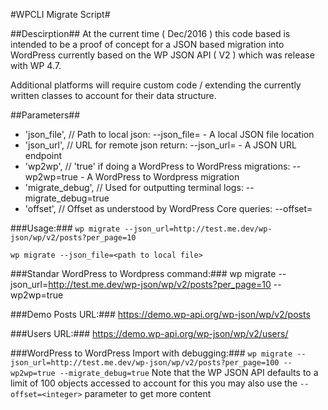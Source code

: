 #WPCLI Migrate Script#

##Descirption##
At the current time ( Dec/2016 ) this code based is intended to be a proof of concept for a JSON based migration into WordPress currently based on the WP JSON API ( V2 ) which was release with WP 4.7.

Additional platforms will require custom code / extending the currently written classes to account for their data structure.

##Parameters##
- 'json_file', // Path to local json: --json_file=<path to local file> - A local JSON file location
- 'json_url', // URL for remote json return: --json_url=<url which returns a json response> - A JSON URL endpoint
- 'wp2wp', // 'true' if doing a WordPress to WordPress migrations: --wp2wp=true - A WordPress to Wordpress migration
- 'migrate_debug', // Used for outputting terminal logs: --migrate_debug=true
- 'offset', // Offset as understood by WordPress Core queries: --offset=<integer>

###Usage:###
`wp migrate --json_url=http://test.me.dev/wp-json/wp/v2/posts?per_page=10`

`wp migrate --json_file=<path to local file>`

###Standar WordPress to Wordpress command:###
wp migrate --json_url=http://test.me.dev/wp-json/wp/v2/posts?per_page=10 --wp2wp=true

###Demo Posts URL:###
https://demo.wp-api.org/wp-json/wp/v2/posts

###Users URL:###
https://demo.wp-api.org/wp-json/wp/v2/users/<user ID>

###WordPress to WordPress Import with debugging:###
`wp migrate --json_url=http://test.me.dev/wp-json/wp/v2/posts?per_page=100 --wp2wp=true --migrate_debug=true`
Note that the WP JSON API defaults to a limit of 100 objects accessed to account for this
you may also use the `--offset=<integer>` parameter to get more content